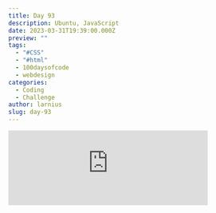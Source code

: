 ```yaml
---
title: Day 93
description: Ubuntu, JavaScript
date: 2023-03-31T19:39:00.000Z
preview: ""
tags:
  - "#CSS"
  - "#html"
  - 100daysofcode
  - webdesign
categories:
  - Coding
  - Challenge
author: larnius
slug: day-93
---
```

<iframe src="https://mastodontech.de/@larnius/110120060892144788/embed" class="mastodon-embed" style="max-width: 100%; border: 0" width="400" allowfullscreen="allowfullscreen"></iframe><script src="https://mastodontech.de/embed.js" async="async"></script>